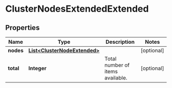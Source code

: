 
# ClusterNodesExtendedExtended

## Properties
Name | Type | Description | Notes
------------ | ------------- | ------------- | -------------
**nodes** | [**List&lt;ClusterNodeExtended&gt;**](ClusterNodeExtended.md) |  |  [optional]
**total** | **Integer** | Total number of items available. |  [optional]




